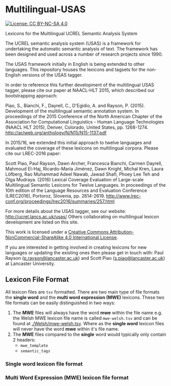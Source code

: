 # Multilingual-USAS

[![License: CC BY-NC-SA 4.0](https://img.shields.io/badge/License-CC%20BY--NC--SA%204.0-lightgrey.svg)](https://creativecommons.org/licenses/by-nc-sa/4.0/)

Lexicons for the Multilingual UCREL Semantic Analysis System 

The UCREL semantic analysis system (USAS) is a framework for undertaking 
the automatic semantic analysis of text. The framework has been designed 
and used across a number of research projects since 1990.

The USAS framework initially in English is being extended to other languages.
This repository houses the lexicons and tagsets for the non-English versions
of the USAS tagger.

In order to reference this further development of the multilingual USAS 
tagger, please cite our paper at NAACL-HLT 2015, which described our bootstrapping approach: 

Piao, S., Bianchi, F., Dayrell, C., D'Egidio, A. and Rayson, P. (2015). 
Development of the multilingual semantic annotation system. In 
proceedings of the 2015 Conference of the North American Chapter of the 
Association for Computational Linguistics - Human Language Technologies 
(NAACL HLT 2015), Denver, Colorado, United States, pp. 1268-1274.
http://aclweb.org/anthology/N/N15/N15-1137.pdf

In 2015/16, we extended this initial approach to twelve languages and evaluated the 
coverage of these lexicons on multilingual corpora. Please cite our LREC-2016 paper:

Scott Piao, Paul Rayson, Dawn Archer, Francesca Bianchi, Carmen Dayrell, Mahmoud El-Haj, 
Ricardo-María Jiménez, Dawn Knight, Michal Kren, Laura Löfberg, Rao Muhammad Adeel Nawab, 
Jawad Shafi, Phoey Lee Teh and Olga Mudraya. (2016) 
Lexical Coverage Evaluation of Large-scale Multilingual Semantic Lexicons for Twelve Languages. 
In proceedings of the 10th edition of the Language Resources and Evaluation Conference 
(LREC2016), Portoroz, Slovenia, pp. 2614-2619.
http://www.lrec-conf.org/proceedings/lrec2016/summaries/257.html

For more details about the USAS tagger, see our website:
http://ucrel.lancs.ac.uk/usas/
Others collaborating on multilingual lexicon development are listed on this site.

This work is licensed under a 
<a rel="license" href="http://creativecommons.org/licenses/by-nc-sa/4.0/">Creative 
Commons Attribution-NonCommercial-ShareAlike 4.0 International 
License</a>.

If you are interested in getting involved in creating lexicons for new 
languages or updating the existing ones then please get in touch with: 
Paul Rayson (p.rayson@lancaster.ac.uk) and Scott Piao 
(s.piao@lancaster.ac.uk) at Lancaster University.

## Lexicon File Format

All lexicon files are `tsv` formatted. There are two main type of file formats the **single word** and the **multi word expression (MWE)** lexicons. These two file formats can be easily distinguished in two ways:

1. The **MWE** files will always have the word **mwe** within the file name e.g. the Welsh MWE lexicon file name is called `mwe-welsh.tsv` and can be found at [./Welsh/mwe-welsh.tsv](./Welsh/mwe-welsh.tsv). Where as the **single word** lexicon files will never have the word **mwe** within it's file name.
2. The **MWE** files compared to the **single** word would typically only contain 2 headers:
    * `mwe_template`
    * `semantic_tags`

### Single word lexicon file format



### Multi Word Expression (MWE) lexicon file format

